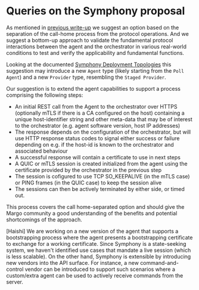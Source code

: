 # Queries on the Symphony proposal

As mentioned in [previous write-up](https://github.com/margo/woa-interfaces-wg/blob/main/shared_experience/avassa-configuration-plane-experience.md) we suggest an option based on the separation of the call-home process from the protocol operations. And we suggest a bottom-up approach to validate the fundamental protocol interactions between the agent and the orchestrator in various real-world conditions to test and verify the applicability and fundamental functions.

Looking at the documented [Symphony Deployment Topologies](https://github.com/eclipse-symphony/symphony/blob/main/docs/symphony-book/agent/_overview.md) this suggestion may introduce a new `Agent` type (likely starting from the `Poll Agent`) and a new `Provider` type, resembling the `Staged Provider`.

Our suggestion is to extend the agent capabilities to support a process comprising the following steps:

- An initial REST call from the Agent to the orchestrator over HTTPS (optionally mTLS if there is a CA configured on the host) containing a unique host-identifier string and other meta-data that may be of interest to the orchestrator (e.g. agent software version, host IP addresses)
- The response depends on the configuration of the orchestrator, but will use HTTP response status codes to signal either success or failure depending on e.g. if the host-id is known to the orchestrator and associated behaviour
- A successful response will contain a certificate to use in next steps
- A QUIC or mTLS session is created initialized from the agent using the certificate provided by the orchestrator in the previous step
- The session is cofigured to use TCP SO_KEEPALIVE (in the mTLS case) or PING frames (in the QUIC case) to keep the session alive
- The sessions can then be actively terminated by either side, or timed out.

This process covers the call home-separated option and should give the Margo community a good understanding of the benefits and potential shortcomings of the approach.

[Haishi] We are working on a new version of the agent that supports a bootstrapping process where the agent presents a bootstrapping certificate to exchange for a working certificate. Since Symphony is a state-seeking system, we haven't identified use cases that mandate a live session (which is less scalable). On the other hand, Symphony is extensible by introducing new vendors into the API surface. For instance, a new command-and-control vendor can be introduced to support such scenarios where a custom/extra agent can be used to actively receive commands from the server.  
